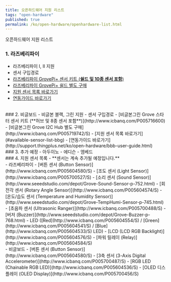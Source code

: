 ```yaml
---
title: 오픈하드웨어 지원 리스트
tags: "open-hardware"
published: true
permalink: /ko/open-hardware/openhardware-list.html
---
```


오픈하드웨어 지원 리스트

### 1. 라즈베리파이
- 라즈베리파이 I, II 지원
- 센서 구입경로
 - [라즈베리파이 GrovePi+ 센서 키트 (**쉴드 및 10종 센서 포함**)](http://www.icbanq.com/P005700239)
 - [라즈베리파이 GrovePi+ 쉴드 별도 구매](http://www.icbanq.com/P005700248/S)
 - [지원 센서 목록 바로가기](#available-sensor-list-pi)
- [연동가이드 바로가기](http://support.thingplus.net/ko/open-hardware/raspberry-pi-user-guide.html)

<br/>
### 2. 비글보드
- 비글본 블랙, 그린 지원
- 센서 구입경로
 - [비글본그린 Grove 스타터 센서 키트 (**허브 및 8종 센서 포함**)](http://www.icbanq.com/P005716600)
 - [비글본그린 Grove I2C Hub 별도 구매](http://www.icbanq.com/P005719742/S)
 - [지원 센서 목록 바로가기](#available-sensor-list-bbg)
- [연동가이드 바로가기](http://support.thingplus.net/ko/open-hardware/bbb-user-guide.html)

<br/>
### 3. 추가 예정
- 아두이노
- 에디슨
- 엠베드

<br/>
### 4. 지원 센서 목록
- **센서는 계속 추가될 예정입니다.**

<div id='available-sensor-list-pi'></div>
- 라즈베리파이
 - [버튼 센서 (Button Sensor)](http://www.icbanq.com/P005604580/S)
 - [조도 센서 (Light Sensor)](http://www.icbanq.com/P005700527/S)
 - [소리 센서 (Sound Sensor)](http://www.seeedstudio.com/depot/Grove-Sound-Sensor-p-752.html)
 - [회전각 센서 (Rotary Angle Sensor)](http://www.icbanq.com/P005604574/S)
 - [온도/습도 센서 (Temperature and Humidity Sensor)](http://www.seeedstudio.com/depot/Grove-TempHumi-Sensor-p-745.html)
 - [초음파 센서 (Ultrasonic Ranger)](http://www.icbanq.com/P005700488/S)
 - [버저 (Buzzer)](http://www.seeedstudio.com/depot/Grove-Buzzer-p-768.html)
 - LED ([Red](http://www.icbanq.com/P005604554/S) / [Green](http://www.icbanq.com/P005604541/S) / [Blue](http://www.icbanq.com/P005604533/S) LED)
 - [LCD (LCD RGB Backlight)](http://www.icbanq.com/P005604576/S)
 - [파워 릴레이 (Relay)](http://www.icbanq.com/P005604584/S)

<div id='available-sensor-list-bbg'></div>
- 비글보드
 - [버튼 센서 (Button Sensor)](http://www.icbanq.com/P005604580/S)
 - [3축 센서 (3-Axis Digital Accelerometer)](http://www.icbanq.com/P005700487/S)
 - [RGB LED (Chainable RGB LED)](http://www.icbanq.com/P005604536/S)
 - [OLED 디스플레이 (OLED Display)](http://www.icbanq.com/P005700456/S)